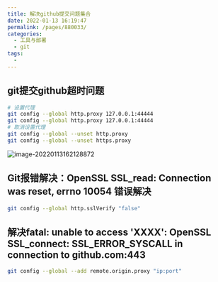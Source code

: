 ```yaml
---
title: 解决github提交问题集合
date: 2022-01-13 16:19:47
permalink: /pages/880033/
categories:
  - 工具与部署
  - git
tags:
  - 
---
```

## git提交github超时问题
```sh
# 设置代理
git config --global http.proxy 127.0.0.1:44444
git config --global http.proxy 127.0.0.1:44444
# 取消设置代理
git config --global --unset http.proxy
git config --global --unset https.proxy
```

![image-20220113162128872](https://img.ggball.top/picGo/image-20220113162128872.png)


## Git报错解决：OpenSSL SSL_read: Connection was reset, errno 10054 错误解决

```sh
git config --global http.sslVerify "false"
```

## 解决fatal: unable to access 'XXXX': OpenSSL SSL_connect: SSL_ERROR_SYSCALL in connection to github.com:443

```sh
git config --global --add remote.origin.proxy "ip:port"
```
